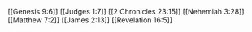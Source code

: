 [[Genesis 9:6]]
[[Judges 1:7]]
[[2 Chronicles 23:15]]
[[Nehemiah 3:28]]
[[Matthew 7:2]]
[[James 2:13]]
[[Revelation 16:5]]
